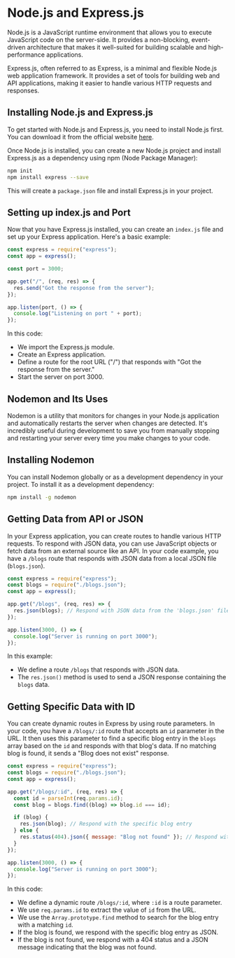 # Node.js and Express.js

Node.js is a JavaScript runtime environment that allows you to execute JavaScript code on the server-side. It provides a non-blocking, event-driven architecture that makes it well-suited for building scalable and high-performance applications.

Express.js, often referred to as Express, is a minimal and flexible Node.js web application framework. It provides a set of tools for building web and API applications, making it easier to handle various HTTP requests and responses.

## Installing Node.js and Express.js

To get started with Node.js and Express.js, you need to install Node.js first. You can download it from the official website [here](https://nodejs.org/).

Once Node.js is installed, you can create a new Node.js project and install Express.js as a dependency using npm (Node Package Manager):

```bash
npm init
npm install express --save
```

This will create a `package.json` file and install Express.js in your project.

## Setting up index.js and Port

Now that you have Express.js installed, you can create an `index.js` file and set up your Express application. Here's a basic example:

```javascript
const express = require("express");
const app = express();

const port = 3000;

app.get("/", (req, res) => {
  res.send("Got the response from the server");
});

app.listen(port, () => {
  console.log("Listening on port " + port);
});
```

In this code:

- We import the Express.js module.
- Create an Express application.
- Define a route for the root URL ("/") that responds with "Got the response from the server."
- Start the server on port 3000.

## Nodemon and Its Uses

Nodemon is a utility that monitors for changes in your Node.js application and automatically restarts the server when changes are detected. It's incredibly useful during development to save you from manually stopping and restarting your server every time you make changes to your code.

## Installing Nodemon

You can install Nodemon globally or as a development dependency in your project. To install it as a development dependency:

```bash
npm install -g nodemon
```

## Getting Data from API or JSON

In your Express application, you can create routes to handle various HTTP requests. To respond with JSON data, you can use JavaScript objects or fetch data from an external source like an API. In your code example, you have a `/blogs` route that responds with JSON data from a local JSON file (`blogs.json`).

```javascript
const express = require("express");
const blogs = require("./blogs.json");
const app = express();

app.get("/blogs", (req, res) => {
  res.json(blogs); // Respond with JSON data from the 'blogs.json' file
});

app.listen(3000, () => {
  console.log("Server is running on port 3000");
});
```

In this example:

- We define a route `/blogs` that responds with JSON data.
- The `res.json()` method is used to send a JSON response containing the `blogs` data.

## Getting Specific Data with ID

You can create dynamic routes in Express by using route parameters. In your code, you have a `/blogs/:id` route that accepts an `id` parameter in the URL. It then uses this parameter to find a specific blog entry in the `blogs` array based on the `id` and responds with that blog's data. If no matching blog is found, it sends a "Blog does not exist" response.

```javascript
const express = require("express");
const blogs = require("./blogs.json");
const app = express();

app.get("/blogs/:id", (req, res) => {
  const id = parseInt(req.params.id);
  const blog = blogs.find((blog) => blog.id === id);

  if (blog) {
    res.json(blog); // Respond with the specific blog entry
  } else {
    res.status(404).json({ message: "Blog not found" }); // Respond with a 404 status if the blog is not found
  }
});

app.listen(3000, () => {
  console.log("Server is running on port 3000");
});
```

In this code:

- We define a dynamic route `/blogs/:id`, where `:id` is a route parameter.
- We use `req.params.id` to extract the value of `id` from the URL.
- We use the `Array.prototype.find` method to search for the blog entry with a matching `id`.
- If the blog is found, we respond with the specific blog entry as JSON.
- If the blog is not found, we respond with a 404 status and a JSON message indicating that the blog was not found.
